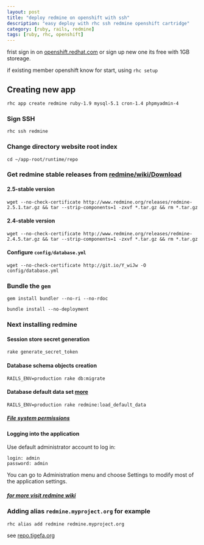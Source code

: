 ```yaml
---
layout: post
title: "deploy redmine on openshift with ssh"
description: "easy deploy with rhc ssh redmine openshift cartridge"
category: [ruby, rails, redmine]
tags: [ruby, rhc, openshift]
---
```


frist sign in on [openshift.redhat.com](https://openshift.redhat.com) or sign up new one its free with 1GB storeage.

if existing member openshift know for start, using `rhc setup`

## Creating new app

~~~
rhc app create redmine ruby-1.9 mysql-5.1 cron-1.4 phpmyadmin-4
~~~

### Sign SSH

~~~
rhc ssh redmine
~~~

### Change directory website root index

~~~
cd ~/app-root/runtime/repo
~~~

### Get redmine stable releases from [redmine/wiki/Download](http://via.tigefa.org/1nLiH6m)

#### 2.5-stable version

~~~
wget --no-check-certificate http://www.redmine.org/releases/redmine-2.5.1.tar.gz && tar --strip-components=1 -zxvf *.tar.gz && rm *.tar.gz
~~~

#### 2.4-stable version

~~~
wget --no-check-certificate http://www.redmine.org/releases/redmine-2.4.5.tar.gz && tar --strip-components=1 -zxvf *.tar.gz && rm *.tar.gz
~~~

#### Configure `config/database.yml`

~~~
wget --no-check-certificate http://git.io/Y_wiJw -O config/database.yml
~~~

### Bundle the `gem`

~~~
gem install bundler --no-ri --no-rdoc
~~~

~~~
bundle install --no-deployment
~~~

### Next installing redmine

#### Session store secret generation

~~~
rake generate_secret_token
~~~

#### Database schema objects creation

~~~
RAILS_ENV=production rake db:migrate
~~~

#### Database default data set [more](http://via.tigefa.org/1em10I3)

~~~
RAILS_ENV=production rake redmine:load_default_data
~~~

##### [File system permissions](http://via.tigefa.org/MUOIvc)

#### Logging into the application

Use default administrator account to log in:

~~~
login: admin
password: admin
~~~

You can go to Administration menu and choose Settings to modify most of the application settings.

##### [for more visit redmine wiki](http://via.tigefa.org/1igVc0Z)

### Adding alias `redmine.myproject.org` for example

~~~
rhc alias add redmine redmine.myproject.org
~~~

see [repo.tigefa.org](http://repo.tigefa.org)

